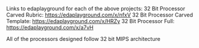 Links to edaplayground for each of the above projects:
32 Bit Processor Carved Rubric: https://edaplayground.com/x/nfxV
32 Bit Processor Carved Template: https://edaplayground.com/x/HRZy
32 Bit Processor Full: https://edaplayground.com/x/a7vH

All of the processors designed follow 32 bit MIPS architecture
